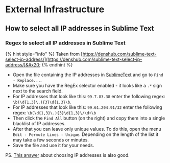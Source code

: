 # External Infrastructure

## How to select all IP addresses in Sublime Text

### Regex to select all IP addresses in Sublime Text

{% hint style="info" %}
Taken from [https://denshub.com/sublime-text-select-ip-address/](https://denshub.com/sublime-text-select-ip-address/)&#x20;
{% endhint %}

* Open the file containing the IP addresses in [SublimeText](https://www.sublimetext.com/) and go to `Find - Replace...`.
* Make sure you have the RegEx selector enabled - it looks like a `.*` sign next to the search field.
* For IP addresses that look like this: `99.7.83.38` enter the following regex: `\b(\d{1,3}\.){3}\d{1,3}\b`.
* For IP addresses that look like this: `99.61.204.91/32` enter the following regex: `\b(\d{1,3}\.){3}\d{1,3}\/\d+\b`
* Then click the `Find All` button (on the right) and copy them into a single blacklist of IP addresses.
* After that you can leave only unique values. To do this, open the menu `Edit - Permute Lines - Unique`. Depending on the length of the list it may take a few seconds or minutes.
* Save the file and use it for your needs.

PS. [This answer](https://stackoverflow.com/questions/36558590/use-sublimetext-to-delete-all-log-entries-except-ips) about choosing IP addresses is also good.
